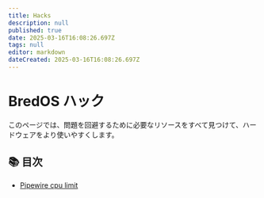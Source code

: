 ```yaml
---
title: Hacks
description: null
published: true
date: 2025-03-16T16:08:26.697Z
tags: null
editor: markdown
dateCreated: 2025-03-16T16:08:26.697Z
---
```


# BredOS ハック

このページでは、問題を回避するために必要なリソースをすべて見つけて、ハードウェアをより使いやすくします。

## 📚 目次

- [Pipewire cpu limit](https://wiki.bredos.org/en/hacks/pipewire-cpu)
